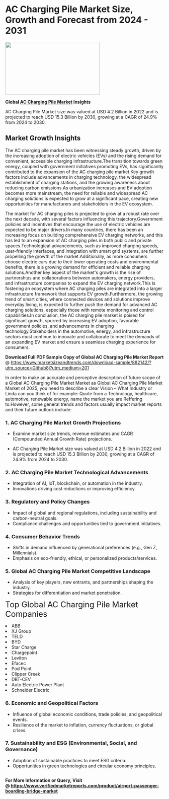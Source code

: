 <H1>AC Charging Pile Market Size, Growth and Forecast from 2024 - 2031</H1><img class="aligncenter size-medium wp-image-584254" src="https://thirdeyenews.in/wp-content/uploads/2024/09/Global-Market-Research-300x168.jpeg" alt="" width="300" height="168" /><p><strong>Global&nbsp;<a href="https://www.marketsizeandtrends.com/download-sample/882142/?utm_source=Github8j?utm_medium=201">AC Charging Pile Market</a> Insights</strong></p><p>AC Charging Pile Market size was valued at USD 4.2 Billion in 2022 and is projected to reach USD 15.3 Billion by 2030, growing at a CAGR of 24.9% from 2024 to 2030.</p><p><h2>Market Growth Insights</h2> <p>The AC charging pile market has been witnessing steady growth, driven by the increasing adoption of electric vehicles (EVs) and the rising demand for convenient, accessible charging infrastructure.The transition towards green energy, coupled with government initiatives promoting EVs, has significantly contributed to the expansion of the AC charging pile market.Key growth factors include advancements in charging technology, the widespread establishment of charging stations, and the growing awareness about reducing carbon emissions.As urbanization increases and EV adoption becomes more mainstream, the need for reliable and widespread AC charging solutions is expected to grow at a significant pace, creating new opportunities for manufacturers and stakeholders in the EV ecosystem.</p> <p>The market for AC charging piles is projected to grow at a robust rate over the next decade, with several factors influencing this trajectory.Government policies and incentives that encourage the use of electric vehicles are expected to be major drivers.In many countries, there has been an increasing focus on building comprehensive EV charging networks, and this has led to an expansion of AC charging piles in both public and private spaces.Technological advancements, such as improved charging speeds, user-friendly interfaces, and integration with smart grid systems, are further propelling the growth of the market.Additionally, as more consumers choose electric cars due to their lower operating costs and environmental benefits, there is a growing demand for efficient and reliable charging solutions.Another key aspect of the market's growth is the rise of partnerships and collaborations between automakers, energy providers, and infrastructure companies to expand the EV charging network.This is fostering an ecosystem where AC charging piles are integrated into a larger infrastructure framework that supports EV growth.Furthermore, the growing trend of smart cities, where connected devices and solutions improve everyday living, is expected to further push the demand for advanced AC charging solutions, especially those with remote monitoring and control capabilities.In conclusion, the AC charging pile market is poised for significant growth, spurred by increasing EV adoption, favorable government policies, and advancements in charging technology.Stakeholders in the automotive, energy, and infrastructure sectors must continue to innovate and collaborate to meet the demands of an expanding EV market and ensure a seamless charging experience for consumers.</p> <p><span class=""><strong>Download Full PDF Sample Copy of Global AC Charging Pile Market Report</strong> @ <a href="https://www.marketsizeandtrends.com/download-sample/882142/?utm_source=Github8j?utm_medium=201" target="_blank">https://www.marketsizeandtrends.com/download-sample/882142/?utm_source=Github8j?utm_medium=201</a></span></p><p>In order to make an accurate and perceptive description of future scope of a Global&nbsp;AC Charging Pile Market Market as Global&nbsp;AC Charging Pile Market Market of 2025, you need to describe a clear Vision &ndash; What Industry or Linda can you think of for example: Quote from a Technology, healthcare, automotive, renewable energy, name the market you are Reffering to.However, some general trends and factors usually impact market reports and their future outlook include:</p><h3>1.&nbsp;<strong>AC Charging Pile Market Growth Projections</strong></h3><ul><li>Examine market size trends, revenue estimates and CAGR (Compounded Annual Growth Rate) projections.</li><li><p>AC Charging Pile Market size was valued at USD 4.2 Billion in 2022 and is projected to reach USD 15.3 Billion by 2030, growing at a CAGR of 24.9% from 2024 to 2030.</p></li></ul><h3>2.&nbsp;<strong>AC Charging Pile Market Technological Advancements</strong></h3><ul><li>Integration of AI, IoT, blockchain, or automation in the industry.</li><li>Innovations driving cost reductions or improving efficiency.</li></ul><h3>3.&nbsp;<strong>Regulatory and Policy Changes</strong></h3><ul><li>Impact of global and regional regulations, including sustainability and carbon-neutral goals.</li><li>Compliance challenges and opportunities tied to government initiatives.</li></ul><h3>4.&nbsp;<strong>Consumer Behavior Trends</strong></h3><ul><li>Shifts in demand influenced by generational preferences (e.g., Gen Z, Millennials).</li><li>Emphasis on eco-friendly, ethical, or personalized products/services.</li></ul><h3>5.&nbsp;<strong>Global AC Charging Pile Market Competitive Landscape</strong></h3><ul><li>Analysis of key players, new entrants, and partnerships shaping the industry.</li><li>Strategies for differentiation and market penetration.</li></ul><p data-pm-slice="1 1 []"><span style="color: inherit; font-family: inherit; font-size: 25px;">Top Global AC Charging Pile Market Companies</span></p><div class="" data-test-id=""><p><li>ABB</li><li> XJ Group</li><li> TELD</li><li> BYD</li><li> Star Charge</li><li> Chargepoint</li><li> Leviton</li><li> Efacec</li><li> Pod Point</li><li> Clipper Creek</li><li> DBT-CEV</li><li> Auto Electric Power Plant</li><li> Schneider Electric</li></p></div><h3>6.&nbsp;<strong>Economic and Geopolitical Factors</strong></h3><ul><li>Influence of global economic conditions, trade policies, and geopolitical events.</li><li>Resilience of the market to inflation, currency fluctuations, or global crises.</li></ul><h3>7.&nbsp;<strong>Sustainability and ESG (Environmental, Social, and Governance)</strong></h3><ul><li>Adoption of sustainable practices to meet ESG criteria.</li><li>Opportunities in green technologies and circular economy principles.</li></ul><h2><strong style="font-size: 14px;">For More Information or Query, Visit @&nbsp;</strong><a style="background-color: #ffffff; font-size: 14px;" href="https://www.marketsizeandtrends.com/report/ac-charging-pile-market/" target="_blank">https://www.verifiedmarketreports.com/product/airport-passenger-boarding-bridge-market</a></h2>
